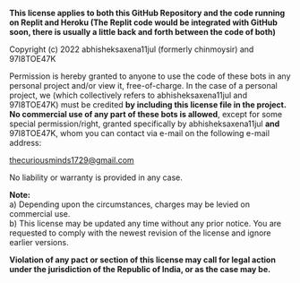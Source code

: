 **This license applies to both this GitHub Repository and the code running on Replit and Heroku (The Replit code would be integrated with GitHub soon, there is usually a little back and forth between the code of both)**

Copyright (c) 2022 abhisheksaxena11jul (formerly chinmoysir) and 97I8TOE47K

Permission is hereby granted to anyone to use the code of these bots in any personal project and/or view it, free-of-charge. In the case of a personal project, we (which collectively refers to abhisheksaxena11jul and 97I8TOE47K) must be credited **by including this license file in the project.** **No commercial use of any part of these bots is allowed**, except for some special permission/right, granted specifically by abhisheksaxena11jul **and** 97I8TOE47K, whom you can contact via e-mail on the following e-mail address:

thecuriousminds1729@gmail.com

No liability or warranty is provided in any case.



**Note:** \
a) Depending upon the circumstances, charges may be levied on commercial use. \
b) This license may be updated any time without any prior notice. You are requested to comply with the newest revision of the license and ignore earlier versions.

**Violation of any pact or section of this license may call for legal action under the jurisdiction of the Republic of India, or as the case may be.**

